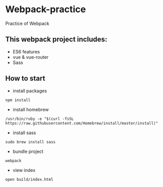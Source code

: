 # Webpack-practice
Practice of Webpack
## This webpack project includes:
* ES6 features
* vue & vue-router
* Sass

## How to start
* install packages

`npm install`

* install homebrew

`/usr/bin/ruby -e "$(curl -fsSL https://raw.githubusercontent.com/Homebrew/install/master/install)"`

* install sass

`sudo brew install sass`

* bundle project

`webpack`

* view index

`open build/index.html`

